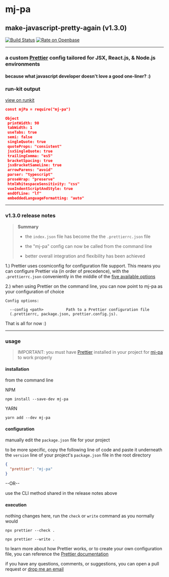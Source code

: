# mj-pa

## make-javascript-pretty-again (v1.3.0)

[![Build Status](https://travis-ci.com/killshot13/mj-pa.svg?branch=main)](https://travis-ci.com/killshot13/mj-pa)
[![Rate on Openbase](https://badges.openbase.com/js/rating/mj-pa.svg)](https://openbase.com/js/mj-pa?utm_source=embedded&utm_medium=badge&utm_campaign=rate-badge)

---

### a custom [Prettier](https://prettier.io) config tailored for JSX, React.js, & Node.js environments

#### because what javascript developer doesn't love a good one-liner? :)

### run-kit output

[view on runkit](https://runkit.com/killshot13/runkit-npm-mj-pa)

 ```json
 const mjPa = require("mj-pa")

 Object
  printWidth: 90
  tabWidth: 1
  useTabs: true
  semi: false
  singleQuote: true
  quoteProps: "consistent"
  jsxSingleQuote: true
  trailingComma: "es5"
  bracketSpacing: true
  jsxBracketSameLine: true
  arrowParens: "avoid"
  parser: "typescript"
  proseWrap: "preserve"
  htmlWhitespaceSensitivity: "css"
  vueIndentScriptAndStyle: true
  endOfLine: "lf"
  embeddedLanguageFormatting: "auto"

 ```

---

### v1.3.0 release notes



> **Summary**
>
> * the `index.json` file has become the the `.prettierrc.json` file
>
> * the "mj-pa" config can now be called from the command line
>
> * better overall integration and flexibility has been achieved

1.) Prettier uses cosmiconfig for configuration file support. This means you can configure Prettier via (in order of precedence), with the `.prettierrc.json` conveniently in the middle of the [five available options](https://prettier.io/docs/en/configuration.html)

2.) when using Prettier on the command line, you can now point to mj-pa as your configuration of choice

```shell
Config options:

  --config <path>          Path to a Prettier configuration file
  (.prettierrc, package.json, prettier.config.js).
```

That is all for now :)

---

### usage

> IMPORTANT: you must have [Prettier](https://www.npmjs.com/package/prettier) installed in your project for [mj-pa](https://www.npmjs.com/package/mj-pa) to work properly

#### installation

from the command line

NPM

```shell
npm install --save-dev mj-pa
```

YARN

```shell
yarn add --dev mj-pa
```

#### configuration

manually edit the `package.json` file for your project

to be more specific, copy the following line of code and paste it underneath the `version` line of your project's `package.json` file in the root directory

```json
{
  "prettier": "mj-pa"
}
```

--OR--

use the CLI method shared in the release notes above

#### execution

nothing changes here, run the `check` or `write` command as you normally would

```shell
npx prettier --check .
```

```shell
npx prettier --write .
```

to learn more about how Prettier works, or to create your own configuration file, you can reference the [Prettier documentation](https://prettier.io/docs/en/index.html)

if you have any questions, comments, or suggestions, you can open a pull request or [drop me an email](mailto:dmreh@outlook.com)
